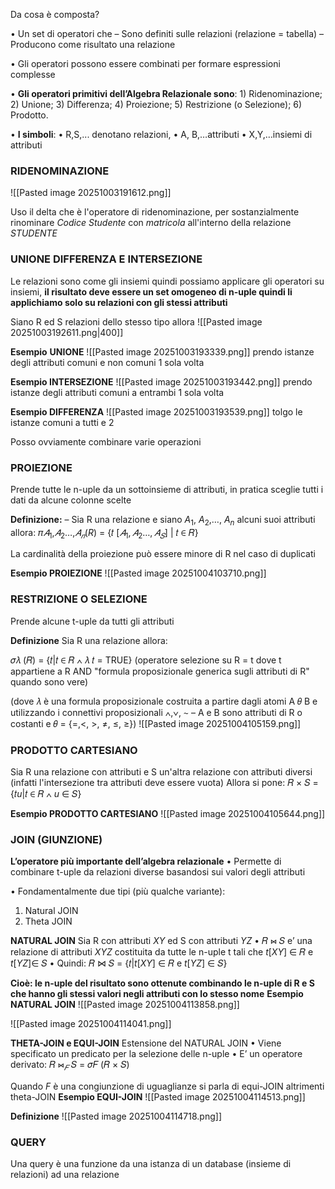 Da cosa è composta?

• Un set di operatori che 
	– Sono definiti sulle relazioni (relazione = tabella)
	– Producono come risultato una relazione 

• Gli operatori possono essere combinati per formare espressioni complesse

• **Gli operatori primitivi dell’Algebra Relazionale sono**:
	1) Ridenominazione; 
	2) Unione; 
	3) Differenza; 
	4) Proiezione; 
	5) Restrizione (o Selezione); 
	6) Prodotto. 

• **I simboli**: 
	• R,S,... denotano relazioni, 
	• A, B,…attributi 
	• X,Y,…insiemi di attributi


### **RIDENOMINAZIONE**
![[Pasted image 20251003191612.png]]

Uso il delta che è l'operatore di ridenominazione, per sostanzialmente rinominare *Codice Studente* con *matricola* all'interno della relazione *STUDENTE*


### **UNIONE DIFFERENZA E INTERSEZIONE**
Le relazioni sono come gli insiemi quindi possiamo applicare gli operatori su insiemi, **il risultato deve essere un set omogeneo di n-uple quindi li applichiamo solo su relazioni con gli stessi attributi** 

Siano R ed S relazioni dello stesso tipo allora
![[Pasted image 20251003192611.png|400]]



**Esempio** **UNIONE**
![[Pasted image 20251003193339.png]]
prendo istanze degli attributi comuni e non comuni 1 sola volta

**Esempio INTERSEZIONE** 
![[Pasted image 20251003193442.png]]
prendo istanze degli attributi comuni a entrambi 1 sola volta

**Esempio DIFFERENZA** 
![[Pasted image 20251003193539.png]]
tolgo le istanze comuni a tutti e 2

Posso ovviamente combinare varie operazioni

### **PROIEZIONE**
Prende tutte le n-uple da un sottoinsieme di attributi, in pratica sceglie tutti i dati da alcune colonne scelte

**Definizione:**
– Sia R una relazione e siano $A_1$, $A_2$,…, $A_n$ alcuni suoi attributi allora: 
𝜋$𝐴_1$,$𝐴_2$…,$𝐴_𝑛$$(R)$ = {𝑡 $[𝐴_1, 𝐴_2 … , 𝐴_𝑆]$ | 𝑡 ∈ 𝑅}

La cardinalità della proiezione può essere minore di R nel caso di duplicati

**Esempio PROIEZIONE**
![[Pasted image 20251004103710.png]]


### **RESTRIZIONE O SELEZIONE**
Prende alcune t-uple da tutti gli attributi

**Definizione**
Sia R una relazione allora:

𝜎𝜆 (𝑅) = {𝑡|𝑡 ∈ 𝑅 ∧ 𝜆 𝑡 = TRUE}
(operatore selezione su R = t dove t appartiene a R AND "formula proposizionale generica sugli attributi di R" quando sono vere)

(dove 𝜆 è una formula proposizionale costruita a partire dagli atomi A 𝜃 B e utilizzando i connettivi proposizionali ∧,∨, ∼ 
– A e B sono attributi di R o costanti e 𝜃 = {=,<, >, ≠, ≤, ≥})
![[Pasted image 20251004105159.png]]

### **PRODOTTO CARTESIANO**
Sia R una relazione con attributi e S un'altra relazione con attributi diversi (infatti l'intersezione tra attributi deve essere vuota)
Allora si pone:
𝑅 × 𝑆 = {𝑡$u$|𝑡 ∈ 𝑅 ∧ $u$ ∈ 𝑆}

**Esempio PRODOTTO CARTESIANO**
![[Pasted image 20251004105644.png]]

### **JOIN (GIUNZIONE)**
**L’operatore più importante dell’algebra relazionale** 
• Permette di combinare t-uple da relazioni diverse basandosi sui valori degli attributi

• Fondamentalmente due tipi (più qualche variante): 
1) Natural JOIN 
2) Theta JOIN

**NATURAL JOIN**
Sia R con attributi $XY$ ed S con attributi $YZ$ 
• 𝑅 ⋈ 𝑆 e’ una relazione di attributi $XYZ$ costituita da tutte le n-uple t tali che $t[XY]$ ∈ 𝑅  e $t[YZ]$∈ 𝑆 
• Quindi:
𝑅 ⋈ 𝑆 = {𝑡|$t[XY]$ ∈ 𝑅 e $t[YZ]$ ∈ 𝑆}

**Cioè: le n-uple del risultato sono ottenute combinando le n-uple di R e S che hanno gli stessi valori negli attributi con lo stesso nome** 
**Esempio NATURAL JOIN**
![[Pasted image 20251004113858.png]]

![[Pasted image 20251004114041.png]]


**THETA-JOIN e EQUI-JOIN**
Estensione del NATURAL JOIN
• Viene specificato un predicato per la selezione delle n-uple 
• E’ un operatore derivato:
𝑅 ⋈$_𝐹$ 𝑆 = 𝜎𝐹 (𝑅 × 𝑆)

Quando $F$ è una congiunzione di uguaglianze si parla di equi-JOIN altrimenti theta-JOIN
**Esempio EQUI-JOIN**
![[Pasted image 20251004114513.png]]

**Definizione**
![[Pasted image 20251004114718.png]]



### **QUERY**
Una query è una funzione da una istanza di un database (insieme di relazioni) ad una relazione 
